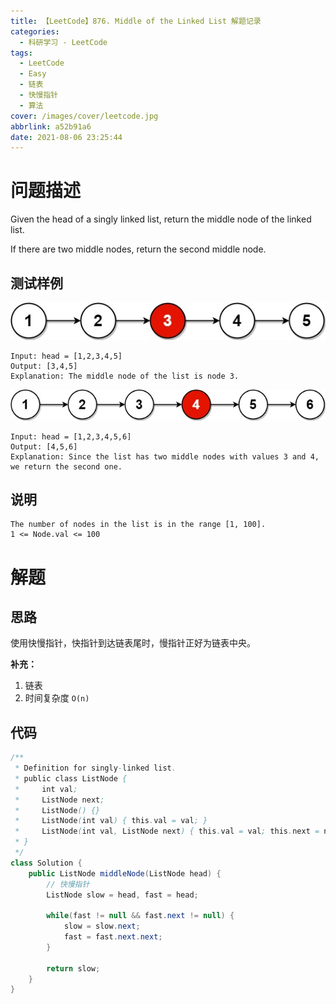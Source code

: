 ```yaml
---
title: 【LeetCode】876. Middle of the Linked List 解题记录
categories:
  - 科研学习 - LeetCode
tags:
  - LeetCode
  - Easy
  - 链表
  - 快慢指针
  - 算法
cover: /images/cover/leetcode.jpg
abbrlink: a52b91a6
date: 2021-08-06 23:25:44
---
```



# 问题描述

Given the head of a singly linked list, return the middle node of the linked list.

If there are two middle nodes, return the second middle node.

## 测试样例

![](/images/【LeetCode】876-Middle-of-the-Linked-List-解题记录/2021-08-06-23-28-55.png)

```
Input: head = [1,2,3,4,5]
Output: [3,4,5]
Explanation: The middle node of the list is node 3.
```

![](/images/【LeetCode】876-Middle-of-the-Linked-List-解题记录/2021-08-06-23-29-37.png)

```
Input: head = [1,2,3,4,5,6]
Output: [4,5,6]
Explanation: Since the list has two middle nodes with values 3 and 4, we return the second one.
```

## 说明

```
The number of nodes in the list is in the range [1, 100].
1 <= Node.val <= 100
```

# 解题

## 思路

使用快慢指针，快指针到达链表尾时，慢指针正好为链表中央。

**补充：**

1. 链表
1. 时间复杂度 `O(n)`

## 代码

```java
/**
 * Definition for singly-linked list.
 * public class ListNode {
 *     int val;
 *     ListNode next;
 *     ListNode() {}
 *     ListNode(int val) { this.val = val; }
 *     ListNode(int val, ListNode next) { this.val = val; this.next = next; }
 * }
 */
class Solution {
    public ListNode middleNode(ListNode head) {
        // 快慢指针
        ListNode slow = head, fast = head;
        
        while(fast != null && fast.next != null) {
            slow = slow.next;
            fast = fast.next.next;
        }
        
        return slow;
    }
}
```